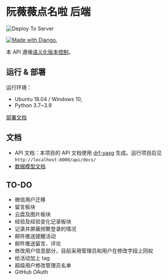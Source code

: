 # 阮薇薇点名啦 后端

![Deploy To Server](https://github.com/uestc-msc/uestcmsc_webapp_backend/workflows/Deploy%20To%20Server/badge.svg)

<a href="http://www.djangoproject.com/"><img src="https://www.djangoproject.com/m/img/badges/djangomade124x25.gif" border="0" alt="Made with Django." title="Made with Django." /></a>

本 API 遵循[语义化版本控制](https://semver.org/lang/zh-CN/)。

## 运行 & 部署

运行环境：

* Ubuntu 18.04 / Windows 10, 
* Python 3.7~3.9

[部署文档](docs/deploy/deploy.md)

## 文档

* API 文档：本项目的 API 文档使用 [drf-yasg](https://github.com/axnsan12/drf-yasg/) 生成。运行项目后见 `http://localhost:8000/api/docs/`
* [数据模型文档](docs/models.md)

## TO-DO

* 微信用户迁移
* 留言板块
* 云盘及图片板块
* 经验及经验变化记录板块
* 记录并屏蔽频繁登录的情况
* 邮件推送提醒活动
* 邮件推送留言、评论
* 修改用户信息部分，目前采用管理员和用户在修改字段上同权
* 给活动加上 tag
* 超级用户修改管理员名单
* GitHub OAuth
